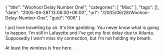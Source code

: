 {
	"title": "Woohoo! Delay Number One!",
	"categories": [
		"Misc"
	],
	"tags": [],
	"date": "2005-06-28T13:06:00+06:00",
	"url": "/2005/06/28/Woohoo-Delay-Number-One",
	"guid": "606"
}

I just love travelling by air. It's like gambling. You never know what is going to happen. I'm still in Lafayette and I've got my first delay due to Atlanta. Supposedly I won't miss my connection, but I'm not holding my breath.

At least the wireless is free here.